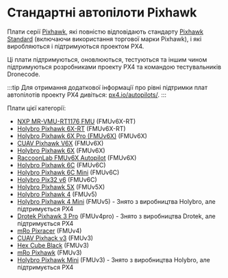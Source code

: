 # Стандартні автопілоти Pixhawk

Плати серії [Pixhawk](../flight_controller/pixhawk_series.md), які повністю відповідають стандарту [Pixhawk Standard](https://pixhawk.org/) (включаючи використання торгової марки Pixhawk), і які виробляються і підтримуються проектом PX4.

Ці плати підтримуються, оновлюються, тестуються та іншим чином підтримуються розробниками проекту PX4 та командою тестувальників Dronecode.

:::tip
Для отримання додаткової інформації про рівні підтримки плат автопілотів проекту PX4 дивіться: [px4.io/autopilots/](https://px4.io/autopilots/).
:::

Плати цієї категорії:

- [NXP MR-VMU-RT1176 FMU](../flight_controller/nxp_mr_vmu_rt1176.md) (FMUv6X-RT)
- [Holybro Pixhawk 6X-RT](../flight_controller/pixhawk6x-rt.md) (FMUv6X-RT)
- [Holybro Pixhawk 6X Pro (FMUv6X)](../flight_controller/pixhawk6x_pro.md) (FMUv6X)
- [CUAV Pixhawk V6X](../flight_controller/cuav_pixhawk_v6x.md) (FMUv6X)
- [Holybro Pixhawk 6X](../flight_controller/pixhawk6x.md) (FMUv6X)
- [RaccoonLab FMUv6X Autopilot](../flight_controller/raccoonlab_fmu6x.md) (FMUv6X)
- [Holybro Pixhawk 6C](../flight_controller/pixhawk6c.md) (FMUv6C)
- [Holybro Pixhawk 6C Mini](../flight_controller/pixhawk6c_mini.md) (FMUv6C)
- [Holybro Pix32 v6](../flight_controller/holybro_pix32_v6.md) (FMUv6C)
- [Holybro Pixhawk 5X](../flight_controller/pixhawk5x.md) (FMUv5X)
- [Holybro Pixhawk 4](../flight_controller/pixhawk4.md) (FMUv5)
- [Holybro Pixhawk 4 Mini](../flight_controller/pixhawk4_mini.md) (FMUv5) - Знято з виробництва Holybro, але підтримується PX4
- [Drotek Pixhawk 3 Pro](../flight_controller/pixhawk3_pro.md) (FMUv4pro) - Знято з виробництва Drotek, але підтримується PX4
- [mRo Pixracer](../flight_controller/pixracer.md) (FMUv4)
- [CUAV Pixhack v3](../flight_controller/pixhack_v3.md) (FMUv3)
- [Hex Cube Black](../flight_controller/pixhawk-2.md) (FMUv3)
- [mRo Pixhawk](../flight_controller/mro_pixhawk.md) (FMUv3)
- [Holybro Pixhawk Mini](../flight_controller/pixhawk_mini.md) (FMUv3) - Знято з виробництва Holybro, але підтримується PX4
